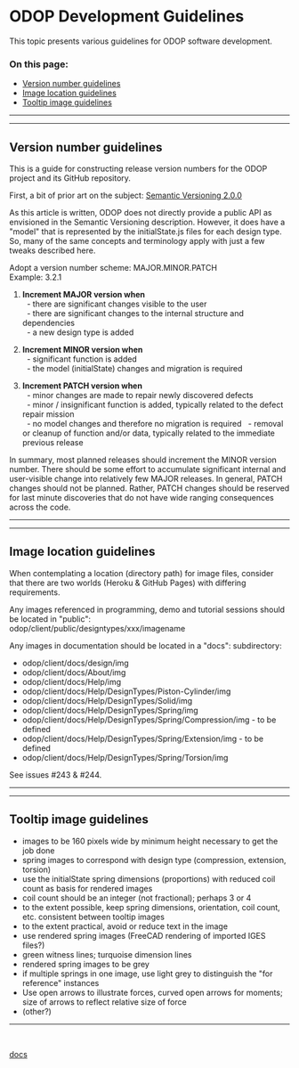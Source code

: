 # ODOP Development Guidelines &nbsp; 

This topic presents various guidelines for ODOP software development. 

### On this page:   
 * [Version number guidelines](Guidelines.html#verNum) 
 * [Image location guidelines](Guidelines.html#imgLoc) 
 * [Tooltip image guidelines](Guidelines.html#tTImg) 

___

<a id="verNum"></a>  
___

## Version number guidelines

This is a guide for constructing release version numbers for the ODOP project and its GitHub repository.

First, a bit of prior art on the subject: [Semantic Versioning 2.0.0](https://semver.org/)

As this article is written, ODOP does not directly provide a public API as envisioned in the Semantic Versioning description.
However, it does have a "model" that is represented by the initialState.js files for each design type.
So, many of the same concepts and terminology apply with just a few tweaks described here.

Adopt a version number scheme: MAJOR.MINOR.PATCH   
Example: 3.2.1

1.  **Increment MAJOR version when**   
 &nbsp; - there are significant changes visible to the user   
 &nbsp; - there are significant changes to the internal structure and dependencies   
 &nbsp; - a new design type is added   
 
1.  **Increment MINOR version when**   
 &nbsp; - significant function is added   
 &nbsp; - the model (initialState) changes and migration is required   
 
1.  **Increment PATCH version when**   
 &nbsp; - minor changes are made to repair newly discovered defects   
 &nbsp; - minor / insignificant function is added, typically related to the defect repair mission   
 &nbsp; - no model changes and therefore no migration is required
 &nbsp; - removal or cleanup of function and/or data, typically related to the immediate previous release   
  
In summary, most planned releases should increment the MINOR version number.
There should be some effort to accumulate significant internal and user-visible change into relatively few MAJOR releases. 
In general, PATCH changes should not be planned.
Rather, PATCH changes should be reserved for last minute discoveries that do not have wide ranging consequences across the code.

___

<a id="imgLoc"></a>  
___

## Image location guidelines

When contemplating a location (directory path) for image files,
consider that there are two worlds (Heroku & GitHub Pages) with differing requirements.

Any images referenced in programming, demo and tutorial sessions should be located in "public":   
odop/client/public/designtypes/xxx/imagename    

Any images in documentation should be located in a "docs": subdirectory:   

* odop/client/docs/design/img 
* odop/client/docs/About/img 
* odop/client/docs/Help/img 
* odop/client/docs/Help/DesignTypes/Piston-Cylinder/img 
* odop/client/docs/Help/DesignTypes/Solid/img 
* odop/client/docs/Help/DesignTypes/Spring/img 
* odop/client/docs/Help/DesignTypes/Spring/Compression/img - to be defined 
* odop/client/docs/Help/DesignTypes/Spring/Extension/img - to be defined 
* odop/client/docs/Help/DesignTypes/Spring/Torsion/img 


See issues #243 & #244.

___

<a id="tTImg"></a>  
___

##  Tooltip image guidelines

- images to be 160 pixels wide by minimum height necessary to get the job done
- spring images to correspond with design type (compression, extension, torsion)
- use the initialState spring dimensions (proportions) with reduced coil count as basis for rendered images
- coil count should be an integer (not fractional); perhaps 3 or 4
- to the extent possible, keep spring dimensions, orientation, coil count, etc. consistent between tooltip images
- to the extent practical, avoid or reduce text in the image
- use rendered spring images (FreeCAD rendering of imported IGES files?)
- green witness lines; turquoise dimension lines
- rendered spring images to be grey
- if multiple springs in one image, use light grey to distinguish the "for reference" instances
- Use open arrows to illustrate forces, curved open arrows for moments; size of arrows to reflect relative size of force
- (other?)  

___

&nbsp; 
 
[docs](/docs/) 


&nbsp; 

&nbsp; 

&nbsp; 

&nbsp; 

&nbsp; 

